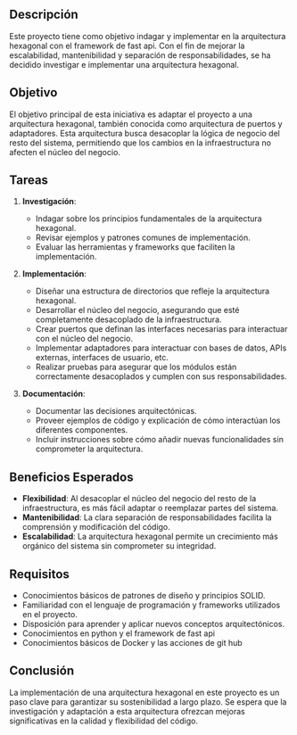 
## Descripción

Este proyecto tiene como objetivo indagar y implementar en la arquitectura hexagonal con el framework de fast api.  Con el fin de mejorar la escalabilidad, mantenibilidad y separación de responsabilidades, se ha decidido investigar e implementar una arquitectura hexagonal.

## Objetivo

El objetivo principal de esta iniciativa es adaptar el proyecto a una arquitectura hexagonal, también conocida como arquitectura de puertos y adaptadores. Esta arquitectura busca desacoplar la lógica de negocio del resto del sistema, permitiendo que los cambios en la infraestructura no afecten el núcleo del negocio.

## Tareas

1. **Investigación**:
   - Indagar sobre los principios fundamentales de la arquitectura hexagonal.
   - Revisar ejemplos y patrones comunes de implementación.
   - Evaluar las herramientas y frameworks que faciliten la implementación.

2. **Implementación**:
   - Diseñar una estructura de directorios que refleje la arquitectura hexagonal.
   - Desarrollar el núcleo del negocio, asegurando que esté completamente desacoplado de la infraestructura.
   - Crear puertos que definan las interfaces necesarias para interactuar con el núcleo del negocio.
   - Implementar adaptadores para interactuar con bases de datos, APIs externas, interfaces de usuario, etc.
   - Realizar pruebas para asegurar que los módulos están correctamente desacoplados y cumplen con sus responsabilidades.

3. **Documentación**:
   - Documentar las decisiones arquitectónicas.
   - Proveer ejemplos de código y explicación de cómo interactúan los diferentes componentes.
   - Incluir instrucciones sobre cómo añadir nuevas funcionalidades sin comprometer la arquitectura.

## Beneficios Esperados

- **Flexibilidad**: Al desacoplar el núcleo del negocio del resto de la infraestructura, es más fácil adaptar o reemplazar partes del sistema.
- **Mantenibilidad**: La clara separación de responsabilidades facilita la comprensión y modificación del código.
- **Escalabilidad**: La arquitectura hexagonal permite un crecimiento más orgánico del sistema sin comprometer su integridad.

## Requisitos

- Conocimientos básicos de patrones de diseño y principios SOLID.
- Familiaridad con el lenguaje de programación y frameworks utilizados en el proyecto.
- Disposición para aprender y aplicar nuevos conceptos arquitectónicos.
- Conocimientos en python y el framework de fast api
- Conocimientos básicos de Docker y las acciones de git hub

## Conclusión

La implementación de una arquitectura hexagonal en este proyecto es un paso clave para garantizar su sostenibilidad a largo plazo. Se espera que la investigación y adaptación a esta arquitectura ofrezcan mejoras significativas en la calidad y flexibilidad del código.

